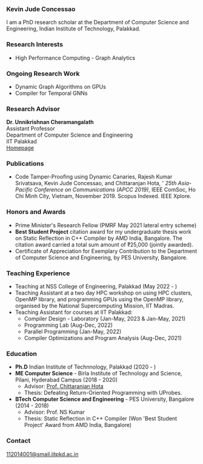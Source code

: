 ### Kevin Jude Concessao
I am a PhD research scholar at the Department of Computer Science and Engineering, Indian Institute of Technology, Palakkad. 

### Research Interests
- High Performance Computing - Graph Analytics

### Ongoing Research Work 
- Dynamic Graph Algorithms on GPUs
- Compiler for Temporal GNNs

### Research Advisor
**Dr. Unnikrishnan Cheramangalath**  
Assistant Professor  
Department of Computer Science and Engineering  
IIT Palakkad  
[Homepage](https://unnikrishnan-c.github.io/)

### Publications
- Code Tamper-Proofing using Dynamic Canaries, Rajesh Kumar Srivatsava, Kevin Jude Concessao, and Chittaranjan Hota, '
_25th Asia-Pacific Conference on Communications (APCC 2019)_, IEEE ComSoc, Ho Chi Minh City, Vietnam, November 2019. Scopus Indexed. IEEE Xplore.

### Honors and Awards
- Prime Minister's Research Fellow (PMRF May 2021 lateral entry scheme)
- **Best Student Project** citation award for my undergraduate thesis work on Static Reflection in C++ Compiler 
    by AMD India, Bangalore. The citation award  carried a total sum amount of ₹25,000 (jointly awarded).
- Certificate of Appreciation for Exemplary Contribution  to the
    Department of Computer Science and Engineering, by PES University, Bangalore.

### Teaching Experience
- Teaching at NSS College of Engineering, Palakkad (May 2022 - )
- Teaching Assistant at a two day HPC workshop on using HPC clusters, OpenMP library, 
and programming GPUs using the OpenMP library, organised by the National Supercomputing Mission, IIT Madras.
- Teaching Assistant for courses at IIT Palakkad: 
    - Compiler Design - Laboratory (Jan-May, 2023 & Jan-May, 2021) 
    - Programming Lab (Aug-Dec, 2022)
    - Parallel Programming (Jan-May, 2022)
    - Compiler Optimizations and Program Analysis (Aug-Dec, 2021)

### Education
- **Ph.D** Indian Institute of Technnology, Palakkad (2020 - ) 
- **ME Computer Science** - Birla Institute of Technology and Science, Pilani, Hyderabad Campus (2018 - 2020)
  - Advisor: [Prof. Chittaranjan Hota](https://www.bits-pilani.ac.in/hyderabad/chittaranjanhota/profile)
  - Thesis: Defeating Return-Oriented Programming with UProbes.
- **BTech Computer Science and Engineering** - PES University, Bangalore (2014 - 2018)
  - Advisor: Prof. NS Kumar
  - Thesis: Static Reflection in C++ Compiler (Won 'Best Student Project' Award from AMD India, Bangalore)

### Contact
[112014001@smail.iitpkd.ac.in](mailto:112014001@smail.iitpkd.ac.in)
